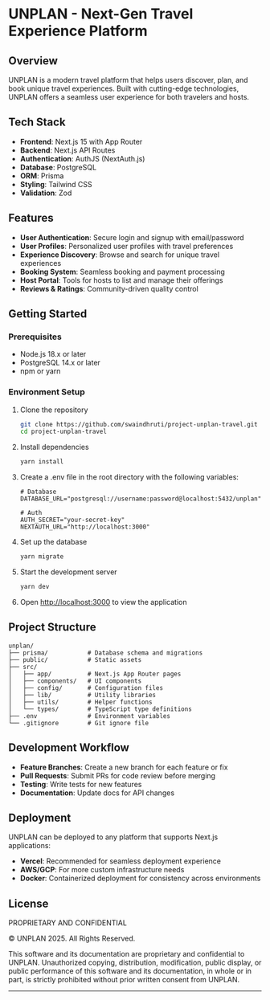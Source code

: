 # UNPLAN - Next-Gen Travel Experience Platform

## Overview

UNPLAN is a modern travel platform that helps users discover, plan, and book unique travel experiences. Built with cutting-edge technologies, UNPLAN offers a seamless user experience for both travelers and hosts.

## Tech Stack

- **Frontend**: Next.js 15 with App Router
- **Backend**: Next.js API Routes
- **Authentication**: AuthJS (NextAuth.js)
- **Database**: PostgreSQL
- **ORM**: Prisma
- **Styling**: Tailwind CSS
- **Validation**: Zod

## Features

- **User Authentication**: Secure login and signup with email/password
- **User Profiles**: Personalized user profiles with travel preferences
- **Experience Discovery**: Browse and search for unique travel experiences
- **Booking System**: Seamless booking and payment processing
- **Host Portal**: Tools for hosts to list and manage their offerings
- **Reviews & Ratings**: Community-driven quality control

## Getting Started

### Prerequisites

- Node.js 18.x or later
- PostgreSQL 14.x or later
- npm or yarn

### Environment Setup

1. Clone the repository

   ```bash
   git clone https://github.com/swaindhruti/project-unplan-travel.git
   cd project-unplan-travel
   ```

2. Install dependencies

   ```bash
   yarn install
   ```

3. Create a .env file in the root directory with the following variables:

   ```
   # Database
   DATABASE_URL="postgresql://username:password@localhost:5432/unplan"

   # Auth
   AUTH_SECRET="your-secret-key"
   NEXTAUTH_URL="http://localhost:3000"
   ```

4. Set up the database

   ```bash
   yarn migrate
   ```

5. Start the development server

   ```bash
   yarn dev
   ```

6. Open [http://localhost:3000](http://localhost:3000) to view the application

## Project Structure

```
unplan/
├── prisma/           # Database schema and migrations
├── public/           # Static assets
├── src/
│   ├── app/          # Next.js App Router pages
│   ├── components/   # UI components
│   ├── config/       # Configuration files
│   ├── lib/          # Utility libraries
│   ├── utils/        # Helper functions
│   └── types/        # TypeScript type definitions
├── .env              # Environment variables
└── .gitignore        # Git ignore file
```

## Development Workflow

- **Feature Branches**: Create a new branch for each feature or fix
- **Pull Requests**: Submit PRs for code review before merging
- **Testing**: Write tests for new features
- **Documentation**: Update docs for API changes

## Deployment

UNPLAN can be deployed to any platform that supports Next.js applications:

- **Vercel**: Recommended for seamless deployment experience
- **AWS/GCP**: For more custom infrastructure needs
- **Docker**: Containerized deployment for consistency across environments

## License

PROPRIETARY AND CONFIDENTIAL

© UNPLAN 2025. All Rights Reserved.

This software and its documentation are proprietary and confidential to UNPLAN.
Unauthorized copying, distribution, modification, public display, or public performance
of this software and its documentation, in whole or in part, is strictly prohibited
without prior written consent from UNPLAN.

---
